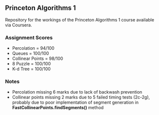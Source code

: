 ## Princeton Algorithms 1

Repository for the workings of the Princeton Algorithms 1 course available via Coursera.

### Assignment Scores

-   Percolation = 94/100
-   Queues = 100/100
-   Collinear Points = 98/100
-   8 Puzzle = 100/100
-   K-d Tree = 100/100

### Notes

-   Percolation missing 6 marks due to lack of backwash prevention
-   Collinear points missing 2 marks due to 5 failed timing tests (2c-2g), probably due to poor implementation of segment generation in **FastCollinearPoints.findSegments()** method
